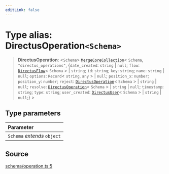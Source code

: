 ```yaml
---
editLink: false
---
```


# Type alias: DirectusOperation`<Schema>`

> **DirectusOperation**: \<`Schema`\>
> [`MergeCoreCollection`](../../types-1/type-aliases/type-alias.MergeCoreCollection.md)\< `Schema`,
> `"directus_operations"`, \{`date_created`: `string` \| `null`; `flow`: [`DirectusFlow`](type-alias.DirectusFlow.md)\<
> `Schema` \> \| `string`; `id`: `string`; `key`: `string`; `name`: `string` \| `null`; `options`: `Record`\< `string`,
> `any` \> \| `null`; `position_x`: `number`; `position_y`: `number`; `reject`:
> [`DirectusOperation`](type-alias.DirectusOperation.md)\< `Schema` \> \| `string` \| `null`; `resolve`:
> [`DirectusOperation`](type-alias.DirectusOperation.md)\< `Schema` \> \| `string` \| `null`; `timestamp`: `string`;
> `type`: `string`; `user_created`: [`DirectusUser`](type-alias.DirectusUser.md)\< `Schema` \> \| `string` \| `null`;}
> \>

## Type parameters

| Parameter                   |
| :-------------------------- |
| `Schema` _extends_ `object` |

## Source

[schema/operation.ts:5](https://github.com/directus/directus/blob/7789a6c53/sdk/src/schema/operation.ts#L5)
